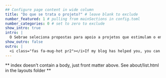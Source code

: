 ```yaml
---
## Configure page content in wide column
title: "Do que se trata o projeto?" # leave blank to exclude
number_featured: 1 # pulling from mainSections in config.toml
number_categories: 0 # set to zero to exclude
show_intro: true
intro: |
  O Sebrae seleciona propostas para apoio a projetos que estimulam o empreendedorismo e o desenvolvimento sustentável dos pequenos negócios... 
show_outro: false
outro: |
  <i class="fas fa-mug-hot pr2"></i>If my blog has helped you, you can [buy me a coffee](https://ko-fi.com/)!
---
```


** index doesn't contain a body, just front matter above.
See about/list.html in the layouts folder **